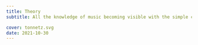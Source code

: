 ```yaml
---
title: Theory
subtitle: All the knowledge of music becoming visible with the simple color coding system

cover: tonnetz.svg
date: 2021-10-30
---
```

